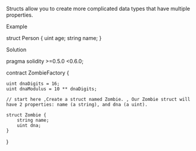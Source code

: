 Structs allow you to create more complicated data types that have multiple properties.

Example

struct Person {
uint age;
string name;
}

Solution

pragma solidity >=0.5.0 <0.6.0;

contract ZombieFactory {

    uint dnaDigits = 16;
    uint dnaModulus = 10 ** dnaDigits;

    // start here ,Create a struct named Zombie. , Our Zombie struct will have 2 properties: name (a string), and dna (a uint).

    struct Zombie {
        string name;
        uint dna;
    }

}
